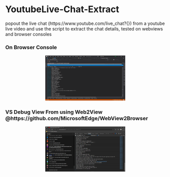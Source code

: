 # YoutubeLive-Chat-Extract

<div>
    popout the live chat (https://www.youtube.com/live_chat?{}) from a youtube live video and use the script to extract the chat details, tested on webviews and browser consoles 
</div>

<h3>On Browser Console</h3>
<div align="middle">
<img src="ProjectImages/img1.png" width=50%> </img>
</div>

<h3>VS Debug View From using Web2View @https://github.com/MicrosoftEdge/WebView2Browser</h3>
<div align="middle">
<img src="ProjectImages/Img2.png" width=50%> </img>
</div>
